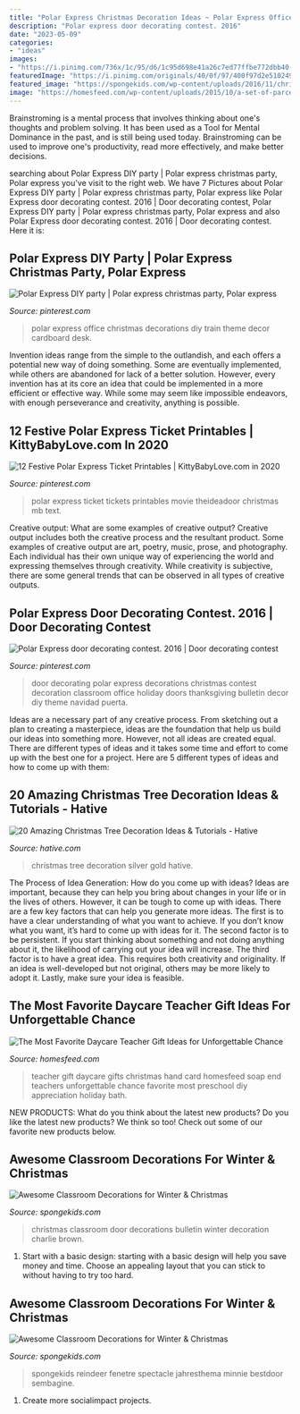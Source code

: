 ```yaml
---
title: "Polar Express Christmas Decoration Ideas ~ Polar Express Office Christmas Decorations Diy Train Theme Decor Cardboard Desk"
description: "Polar express door decorating contest. 2016"
date: "2023-05-09"
categories:
- "ideas"
images:
- "https://i.pinimg.com/736x/1c/95/d6/1c95d698e41a26c7ed77ffbe772dbb40--door-decorating.jpg"
featuredImage: "https://i.pinimg.com/originals/40/0f/97/400f97d2e51024966c4dd9f92ff91858.jpg"
featured_image: "https://spongekids.com/wp-content/uploads/2016/11/christmas-bulletin-board/16-christmas-bulletin-board-ideas.jpg"
image: "https://homesfeed.com/wp-content/uploads/2015/10/a-set-of-parcel-for-daycare-teacher-gift-design-with-hand-shape-for-card-and-red-ribbon.jpg"
---
```



Brainstroming is a mental process that involves thinking about one's thoughts and problem solving. It has been used as a Tool for Mental Dominance in the past, and is still being used today. Brainstroming can be used to improve one's productivity, read more effectively, and make better decisions.

	

		
searching about Polar Express DIY party | Polar express christmas party, Polar express you've visit to the right web. We have 7 Pictures about Polar Express DIY party | Polar express christmas party, Polar express like Polar Express door decorating contest. 2016 | Door decorating contest, Polar Express DIY party | Polar express christmas party, Polar express and also Polar Express door decorating contest. 2016 | Door decorating contest. Here it is:
		
    
## Polar Express DIY Party | Polar Express Christmas Party, Polar Express

<img loading=lazy src="https://i.pinimg.com/originals/40/0f/97/400f97d2e51024966c4dd9f92ff91858.jpg" onerror="this.onerror=null;this.src='https://tse3.mm.bing.net/th?id=OIP.5FALU9KDsSG4VqGxIrpa9gHaNL&amp;pid=15.1';" alt="Polar Express DIY party | Polar express christmas party, Polar express">

_Source: pinterest.com_

>polar express office christmas decorations diy train theme decor cardboard desk. 

	

Invention ideas range from the simple to the outlandish, and each offers a potential new way of doing something. Some are eventually implemented, while others are abandoned for lack of a better solution. However, every invention has at its core an idea that could be implemented in a more efficient or effective way. While some may seem like impossible endeavors, with enough perseverance and creativity, anything is possible.

    
## 12 Festive Polar Express Ticket Printables | KittyBabyLove.com In 2020

<img loading=lazy src="https://i.pinimg.com/736x/cb/e8/f4/cbe8f4dba52c287e60de55a89f8dbeec.jpg" onerror="this.onerror=null;this.src='https://tse3.mm.bing.net/th?id=OIP.IsipxmzdQuHQxlZb04WNhQHaFA&amp;pid=15.1';" alt="12 Festive Polar Express Ticket Printables | KittyBabyLove.com in 2020">

_Source: pinterest.com_

>polar express ticket tickets printables movie theideadoor christmas mb text. 

	

Creative output: What are some examples of creative output?
Creative output includes both the creative process and the resultant product. Some examples of creative output are art, poetry, music, prose, and photography. Each individual has their own unique way of experiencing the world and expressing themselves through creativity. While creativity is subjective, there are some general trends that can be observed in all types of creative outputs.

    
## Polar Express Door Decorating Contest. 2016 | Door Decorating Contest

<img loading=lazy src="https://i.pinimg.com/736x/1c/95/d6/1c95d698e41a26c7ed77ffbe772dbb40--door-decorating.jpg" onerror="this.onerror=null;this.src='https://tse2.mm.bing.net/th?id=OIP.D63pQYrF_Aij-KEnRfTlEAHaNK&amp;pid=15.1';" alt="Polar Express door decorating contest. 2016 | Door decorating contest">

_Source: pinterest.com_

>door decorating polar express decorations christmas contest decoration classroom office holiday doors thanksgiving bulletin decor diy theme navidad puerta. 

	

Ideas are a necessary part of any creative process. From sketching out a plan to creating a masterpiece, ideas are the foundation that help us build our ideas into something more. However, not all ideas are created equal. There are different types of ideas and it takes some time and effort to come up with the best one for a project. Here are 5 different types of ideas and how to come up with them: 

    
## 20 Amazing Christmas Tree Decoration Ideas &amp; Tutorials - Hative

<img loading=lazy src="https://hative.com/wp-content/uploads/2015/11/christmas-tree-decoration-ideas/16-christmas-tree-decoration-ideas.jpg" onerror="this.onerror=null;this.src='https://tse3.mm.bing.net/th?id=OIP.WcPEYvFkbwLDpzynaWS0HgHaNp&amp;pid=15.1';" alt="20 Amazing Christmas Tree Decoration Ideas &amp; Tutorials - Hative">

_Source: hative.com_

>christmas tree decoration silver gold hative. 

	

The Process of Idea Generation: How do you come up with ideas?
Ideas are important, because they can help you bring about changes in your life or in the lives of others. However, it can be tough to come up with ideas. There are a few key factors that can help you generate more ideas. The first is to have a clear understanding of what you want to achieve. If you don’t know what you want, it’s hard to come up with ideas for it. The second factor is to be persistent. If you start thinking about something and not doing anything about it, the likelihood of carrying out your idea will increase. The third factor is to have a great idea. This requires both creativity and originality. If an idea is well-developed but not original, others may be more likely to adopt it. Lastly, make sure your idea is feasible.

    
## The Most Favorite Daycare Teacher Gift Ideas For Unforgettable Chance

<img loading=lazy src="https://homesfeed.com/wp-content/uploads/2015/10/a-set-of-parcel-for-daycare-teacher-gift-design-with-hand-shape-for-card-and-red-ribbon.jpg" onerror="this.onerror=null;this.src='https://tse1.mm.bing.net/th?id=OIP.iNUMg5_t0BON2UrmoWUXPgHaJ3&amp;pid=15.1';" alt="The Most Favorite Daycare Teacher Gift Ideas for Unforgettable Chance">

_Source: homesfeed.com_

>teacher gift daycare gifts christmas hand card homesfeed soap end teachers unforgettable chance favorite most preschool diy appreciation holiday bath. 

	

NEW PRODUCTS: What do you think about the latest new products?
Do you like the latest new products? We think so too! Check out some of our favorite new products below.

    
## Awesome Classroom Decorations For Winter &amp; Christmas

<img loading=lazy src="https://spongekids.com/wp-content/uploads/2016/11/christmas-bulletin-board/18-christmas-bulletin-board-ideas.jpg" onerror="this.onerror=null;this.src='https://tse1.mm.bing.net/th?id=OIP.TjVqPpF4VYqsvtlJ3YVIVgHaNL&amp;pid=15.1';" alt="Awesome Classroom Decorations for Winter &amp; Christmas">

_Source: spongekids.com_

>christmas classroom door decorations bulletin winter decoration charlie brown. 

	

1. Start with a basic design: starting with a basic design will help you save money and time. Choose an appealing layout that you can stick to without having to try too hard.

    
## Awesome Classroom Decorations For Winter &amp; Christmas

<img loading=lazy src="https://spongekids.com/wp-content/uploads/2016/11/christmas-bulletin-board/16-christmas-bulletin-board-ideas.jpg" onerror="this.onerror=null;this.src='https://tse2.mm.bing.net/th?id=OIP.zg1GltAQEeDMpy2IHtnFsQHaJ6&amp;pid=15.1';" alt="Awesome Classroom Decorations for Winter &amp; Christmas">

_Source: spongekids.com_

>spongekids reindeer fenetre spectacle jahresthema minnie bestdoor sembagine. 

	

1. Create more socialimpact projects.

